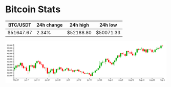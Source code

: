 # Bitcoin Stats

BTC/USDT|24h change|24h high|24h low|
|---|---|---|---|
|$51647.67|2.34%|$52188.80|$50071.33|

<img src="./chart.svg">
